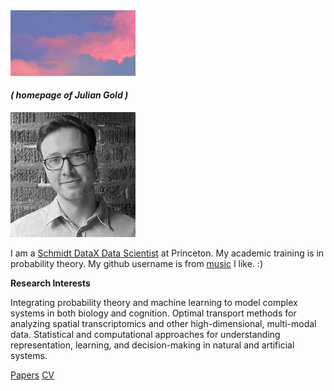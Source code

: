 <img src="gold_a_sky.jpg" alt="" width="200"/>

#### _( homepage of Julian Gold )_

<img src="gold_head.jpg" alt="" width="200"/>

I am a [Schmidt DataX Data Scientist](https://csml.princeton.edu/people/julian-gold) at Princeton. My academic training is in probability theory. My github username is from [music](https://en.wikipedia.org/wiki/Hounds_of_Love) I like. :)

**Research Interests**

Integrating probability theory and machine learning to model complex systems in both biology and cognition. Optimal transport methods for analyzing spatial transcriptomics and other high-dimensional, multi-modal data. Statistical and computational approaches for understanding representation, learning, and decision-making in natural and artificial systems.

[Papers](papers.md)
[CV](gold_cv.pdf)
